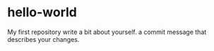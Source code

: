 # hello-world
My first repository
write a bit about yourself.
a commit message that describes your changes.
